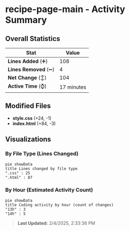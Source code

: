 # recipe-page-main - Activity Summary 

## Overall Statistics

| Stat                   | Value                                                             |
| ---------------------- | ----------------------------------------------------------------- |
| **Lines Added** (➕)   | 108                                          |
| **Lines Removed** (➖) | 4                                        |
| **Net Change** (↕)    | 104                |
| **Active Time** (⌚)   | 17 minutes |


## Modified Files
- **style.css** (+24, -1)
- **index.html** (+84, -3)

## Visualizations

### By File Type (Lines Changed)

```mermaid
pie showData
title Lines changed by file type
".css" : 25
".html" : 87
```

### By Hour (Estimated Activity Count)

```mermaid
pie showData
title Coding activity by hour (count of changes)
"13h" : 3
"14h" : 5
```


> **Last Updated:** 2/4/2025, 2:33:36 PM